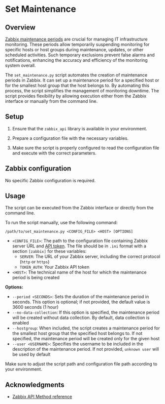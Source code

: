 # Set Maintenance

## Overview

[Zabbix maintenance periods](https://www.zabbix.com/documentation/current/manual/maintenance) are crucial for managing IT infrastructure monitoring. 
These periods allow temporarily suspending monitoring for specific hosts or host groups during maintenance, updates, or other scheduled activities. 
Such temporary exclusions prevent false alarms and notifications, enhancing the accuracy and efficiency of the monitoring system overall.

The `set_maintenance.py` script automates the creation of maintenance periods in Zabbix. 
It can set up a maintenance period for a specified host or for the smallest host group that the host belongs to. 
By automating this process, the script simplifies the management of monitoring downtime. 
The script provides flexibility by allowing execution either from the Zabbix interface or manually from the command line.

## Setup

1. Ensure that the `zabbix_api` library is available in your environment.

2. Prepare a configuration file with the necessary variables.

3. Make sure the script is properly configured to read the configuration file and execute with the correct parameters.

## Zabbix configuration

No specific Zabbix configuration is required.

## Usage

The script can be executed from the Zabbix interface or directly from the command line.

To run the script manually, use the following command:

```
/path/to/set_maintenance.py <CONFIG_FILE> <HOST> [OPTIONS]
```

- `<CONFIG_FILE>`: The path to the configuration file containing Zabbix server URL and [API token](https://www.zabbix.com/documentation/current/en/manual/web_interface/frontend_sections/users/api_tokens). The file should be in `.ini` format with a section `[zabbix]` for these variables:
  - `SERVER`: The URL of your Zabbix server, including the correct protocol (`http` or `https`)
  - `TOKEN_AUTH`: Your Zabbix API token
- `<HOST>`: The technical name of the host for which the maintenance period is being created

**Options:**

- `--period <SECONDS>`: Sets the duration of the maintenance period in seconds. This option is optional; if not provided, the default value is 3600 seconds (1 hour)
- `--no-data-collection`: If this option is specified, the maintenance period will be created without data collection. By default, data collection is enabled
- `--hostgroup`: When included, the script creates a maintenance period for the smallest host group that the specified host belongs to. If not specified, the maintenance period will be created only for the given host
- `--user <USERNAME>`: Specifies the username to be included in the description of the maintenance period. If not provided, `unknown user` will be used by default

Make sure to adjust the script path and configuration file path according to your environment.

## Acknowledgments

- [Zabbix API Method reference](https://www.zabbix.com/documentation/current/en/manual/api/reference)
